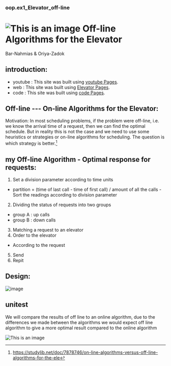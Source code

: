 ###    oop.ex1_Elevator_off-line    

# ![This is an image](https://upload.wikimedia.org/wikipedia/commons/3/34/Elevator_icon_arrows.svg)      Off-line Algorithms for the Elevator  

Bar-Nahmias & Oriya-Zadok 



## introduction:
- youtube : This site was built using [youtube Pages](https://pages.github.com/).
- web : This site was built using [Elevator Pages](https://studylib.net/doc/7878746/on-line-algorithms-versus-off-line-algorithms-for-the-ele).
- code : This site was built using [code Pages](https://pages.github.com/).

## Off-line --- On-line Algorithms for the Elevator:
Motivation: In most scheduling problems, if the problem were off-line, i.e. we know the arrival time of a request, then we can find the optimal schedule. But in reality this is not the case and we need to use some heuristics or strategies or on-line algorithms for scheduling.  The question is which strategy is better.[^1] 
[^1]:https://studylib.net/doc/7878746/on-line-algorithms-versus-off-line-algorithms-for-the-ele

## my Off-line Algorithm  -  Optimal response for requests:  
1. Set a division parameter according to time units 
- partition = (time of last call - time of first call) / amount of all the calls
-Sort the readings according to division parameter
2. Dividing the status of requests into two groups
- group A : up calls
- group B : down calls
3. Matching a request to an elevator
4. Order to the elevator 
- According to the request
5. Send
6. Repit

## Design: 
![image](https://user-images.githubusercontent.com/92825016/142415318-cec28474-605a-4d53-8409-8bd0161590d1.png)


## unitest 
We will compare the results of off line to an online algorithm, due to the differences we made between the algorithms we would expect off line algorithm to give a more optimal result compared to the online algorithm





![This is an image]( https://icon-library.com/images/elevator-icon/elevator-icon-23.jpg) 
